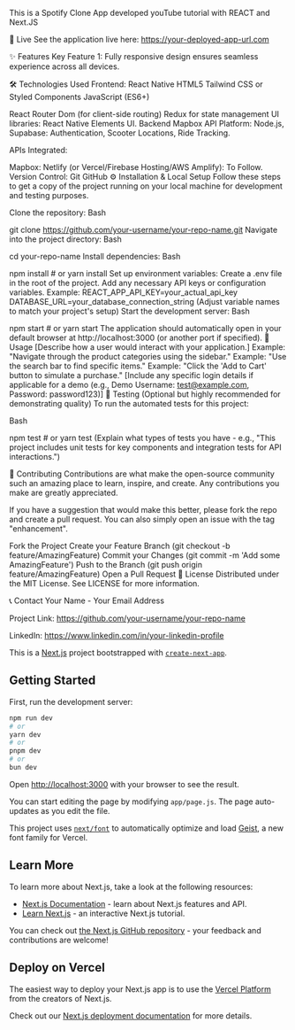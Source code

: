 This is a Spotify Clone App developed youTube tutorial with REACT and Next.JS 










🚀 Live See the application live here: https://your-deployed-app-url.com

✨ Features Key Feature 1: Fully responsive design ensures seamless experience across all devices. 

🛠️ Technologies Used Frontend: React Native HTML5 Tailwind CSS or Styled Components JavaScript (ES6+)

React Router Dom (for client-side routing) Redux for state management UI libraries: React Native Elements UI. Backend Mapbox API Platform: Node.js, Supabase: Authentication, Scooter Locations, Ride Tracking.

APIs Integrated:

Mapbox: Netlify (or Vercel/Firebase Hosting/AWS Amplify): To Follow. Version Control: Git GitHub ⚙️ Installation & Local Setup Follow these steps to get a copy of the project running on your local machine for development and testing purposes.

Clone the repository: Bash

git clone https://github.com/your-username/your-repo-name.git Navigate into the project directory: Bash

cd your-repo-name Install dependencies: Bash

npm install # or yarn install Set up environment variables: Create a .env file in the root of the project. Add any necessary API keys or configuration variables. Example: REACT_APP_API_KEY=your_actual_api_key DATABASE_URL=your_database_connection_string (Adjust variable names to match your project's setup) Start the development server: Bash

npm start # or yarn start The application should automatically open in your default browser at http://localhost:3000 (or another port if specified). 🚀 Usage [Describe how a user would interact with your application.] Example: "Navigate through the product categories using the sidebar." Example: "Use the search bar to find specific items." Example: "Click the 'Add to Cart' button to simulate a purchase." [Include any specific login details if applicable for a demo (e.g., Demo Username: test@example.com, Password: password123)] 🧪 Testing (Optional but highly recommended for demonstrating quality) To run the automated tests for this project:

Bash

npm test # or yarn test (Explain what types of tests you have - e.g., "This project includes unit tests for key components and integration tests for API interactions.")

🤝 Contributing Contributions are what make the open-source community such an amazing place to learn, inspire, and create. Any contributions you make are greatly appreciated.

If you have a suggestion that would make this better, please fork the repo and create a pull request. You can also simply open an issue with the tag "enhancement".

Fork the Project Create your Feature Branch (git checkout -b feature/AmazingFeature) Commit your Changes (git commit -m 'Add some AmazingFeature') Push to the Branch (git push origin feature/AmazingFeature) Open a Pull Request 📄 License Distributed under the MIT License. See LICENSE for more information.

📞 Contact Your Name - Your Email Address

Project Link: https://github.com/your-username/your-repo-name

LinkedIn: https://www.linkedin.com/in/your-linkedin-profile








This is a [Next.js](https://nextjs.org) project bootstrapped with [`create-next-app`](https://github.com/vercel/next.js/tree/canary/packages/create-next-app).

## Getting Started

First, run the development server:

```bash
npm run dev
# or
yarn dev
# or
pnpm dev
# or
bun dev
```

Open [http://localhost:3000](http://localhost:3000) with your browser to see the result.

You can start editing the page by modifying `app/page.js`. The page auto-updates as you edit the file.

This project uses [`next/font`](https://nextjs.org/docs/app/building-your-application/optimizing/fonts) to automatically optimize and load [Geist](https://vercel.com/font), a new font family for Vercel.

## Learn More

To learn more about Next.js, take a look at the following resources:

- [Next.js Documentation](https://nextjs.org/docs) - learn about Next.js features and API.
- [Learn Next.js](https://nextjs.org/learn) - an interactive Next.js tutorial.

You can check out [the Next.js GitHub repository](https://github.com/vercel/next.js) - your feedback and contributions are welcome!

## Deploy on Vercel

The easiest way to deploy your Next.js app is to use the [Vercel Platform](https://vercel.com/new?utm_medium=default-template&filter=next.js&utm_source=create-next-app&utm_campaign=create-next-app-readme) from the creators of Next.js.

Check out our [Next.js deployment documentation](https://nextjs.org/docs/app/building-your-application/deploying) for more details.
